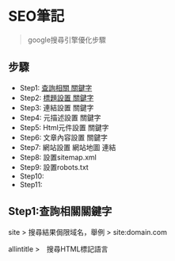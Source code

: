 # SEO筆記
> google搜尋引擎優化步驟

## 步驟
* Step1: [查詢相關 關鍵字](#step1查詢相關關鍵字)
* Step2: [標題設置 關鍵字](#step2:標題設置關鍵字)
* Step3: 連結設置 關鍵字
* Step4: 元描述設置 關鍵字
* Step5: Html元件設置 關鍵字
* Step6: 文章內容設置 關鍵字
* Step7: 網站設置 網站地圖 連結
* Step8: 設置sitemap.xml
* Step9: 設置robots.txt
* Step10:
* Step11:

## Step1:查詢相關關鍵字
site > 搜尋結果侷限域名，舉例 > site:domain.com

allintitle >　搜尋HTML標記語言<title>中之間的部分，只查詢標題欄，舉例 > site:關鍵字

allinurl > 只查詢網頁連結，舉例 > allinurl:"cgi-bin" phf +com

### Step2:標題設置關鍵字
title規範: 2高1低: 高相關性，高搜尋量，低難度